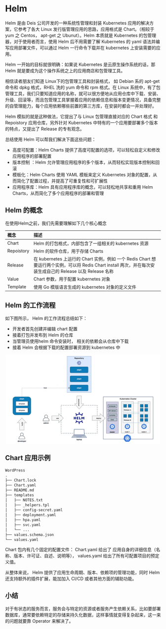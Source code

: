 # Helm

Helm 是由 Deis 公司开发的一种系统性管理和封装 Kubernetes 应用的解决方案，它参考了各大 Linux 发行版管理应用的思路，应用格式是 Chart。（相较于 yum 之 Centos， apt-get 之 Ubunut）。Helm 本质就是 Kubernetes 的包管理器，对于使用者而言，使用 Helm 后不用需要了解 Kubernetes 的 yaml 语法并编写应用部署文件，可以通过 Helm 一行命令下载并在 kubernetes 上安装需要的应用。

Helm 一开始的目标就很明确：如果说 Kubernetes 是云原生操作系统的话，那 Helm 就是要成为这个操作系统之上的应用商店和包管理工具。


相信读者朋友们知道 Linux下的包管理工具和封装格式， 如 Debian 系的 apt-get命令和 dpkg 格式，RHEL 洗的 yum 命令和 rpm 格式。在 Linux 系统中，有了包管理工具，我们只要知道应用的名称，就可以很方便地从应用仓库中下载、安装、升级、回滚等，而且包管理工具掌握着应用的依赖信息和版本变更情况，具备完整的自管理能力，每个应用依赖哪些前置的第三方库，在安装时都会一并处理好。

Helm 模拟的就是这种做法，它提出了与 Linux 包管理直接对应的 Chart 格式 和 Repoistory 应用仓库，另外针对 Kubernetes 中特有的一个应用要部署多个版本的特点，又提出了 Release 的专有观念。


总结使用 Helm 可以帮我们解决下面这些问题：

- 高度可配置：Helm Charts 提供了高度可配置的选项，可以轻松自定义和修改应用程序的部署配置
- 版本控制 ：Helm 允许管理应用程序的多个版本，从而轻松实现版本控制和回滚
- 模板化：Helm Charts 使用 YAML 模板来定义 Kubernetes 对象的配置，从而简化了配置过程，并提高了可重复性和可扩展性
- 应用程序库：Helm 具有应用程序库的概念，可以轻松地共享和重用 Helm Charts，从而简化了多个应用程序的部署和管理

## Helm 的概念

在使用Helm之前，我们先需要理解如下几个核心概念

| 概念|描述|
|:--|:--|
|Chart|Helm 的打包格式，内部包含了一组相关的 kubernetes 资源|
|Repoistory| Helm 的软件仓库，用于存储 Charts |
|Release| 在 kubernetes 上运行的 Chart 实例，例如 一个 Redis Chart 想要运行两个实例，可以将 Redis Chart install 两次，并在每次安装生成自己的 Release 以及 Release 名称 |
|Value| Chart 参数，用于配置 kubernetes 对象|
| Template | 使用 Go 模版语言生成的 kubernetes 对象的定义文件 |

## Helm 的工作流程

如下图所示， Helm 的工作流程总结如下：

- 开发者首先创建并编辑 chart 配置
- 接着打包并发布到 Helm 的仓库
- 当管理员使用helm 命令安装时， 相关的依赖会从仓库中下载
- 接着 Helm 会根据下载的配置部署资源到 kubernetes 中

<div  align="center">
	<img src="../assets/helm.webp" width = "500"  align=center />
</div>

## Chart 应用示例

```
WordPress
.
├── Chart.lock
├── Chart.yaml
├── README.md
├── templates
│   ├── NOTES.txt
│   ├── _helpers.tpl
│   ├── config-secret.yaml
│   ├── deployment.yaml
│   ├── hpa.yaml
│   ├── svc.yaml
│   └── ...
├── values.schema.json
└── values.yaml
```

Chart 包内有几个固定的配置文件： Chart.yaml 给出了 应用自身的详细信息（名称、版本、许可证、自述、说明等）， values.yaml 给出了所有可配置项目的预定义值。

从整体来说， Helm 提供了应用生命周期、版本、依赖项的管理功能，同时 Helm 还支持额外的插件扩展，能加加入 CI/CD 或者其他方面的辅助功能。


## 小结

对于有状态的服务而言，服务会与特定的资源或者服务产生依赖关系，比如要部署数据库，通常要依赖特定的存储来持久化数据，这样事情就变得复杂起来，这一来的问题就要靠 Operator 来解决了。
